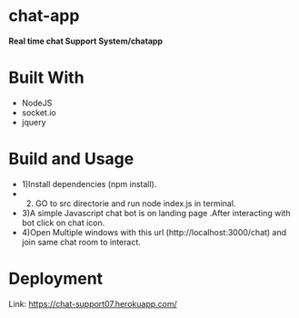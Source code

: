 # chat-app
**Real time chat Support System/chatapp**

# Built With
* NodeJS
* socket.io
* jquery

# Build and Usage
* 1)Install dependencies (npm install).
* 2) GO to  src directorie and  run node index.js in terminal.
* 3)A simple Javascript chat bot is on landing page .After interacting with bot click on chat icon.
* 4)Open Multiple windows with this url (http://localhost:3000/chat) and join same chat room to interact.

# Deployment

 Link: https://chat-support07.herokuapp.com/ 

